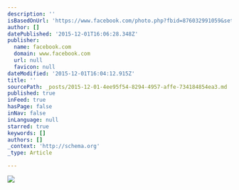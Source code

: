 ```yaml
---
description: ''
isBasedOnUrl: 'https://www.facebook.com/photo.php?fbid=876032991059&set=a.585087009139.2118148.35800143&type=3&theater'
author: []
datePublished: '2015-12-01T16:06:28.348Z'
publisher:
  name: facebook.com
  domain: www.facebook.com
  url: null
  favicon: null
dateModified: '2015-12-01T16:04:12.915Z'
title: ''
sourcePath: _posts/2015-12-01-4ee95f54-8294-4957-affe-734184854ea3.md
published: true
inFeed: true
hasPage: false
inNav: false
inLanguage: null
starred: true
keywords: []
authors: []
_context: 'http://schema.org'
_type: Article

---
```

![](https://scontent-frt3-1.xx.fbcdn.net/hphotos-xfp1/t31.0-8/415600_876032991059_1688900111_o.jpg)